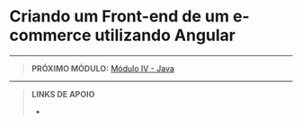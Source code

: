# Criando um Front-end de um e-commerce utilizando Angular





---

> **PRÓXIMO MÓDULO:** [Módulo IV - Java](/modulos/modulo_IV-java)

---

> **LINKS DE APOIO**
>
> - []()

